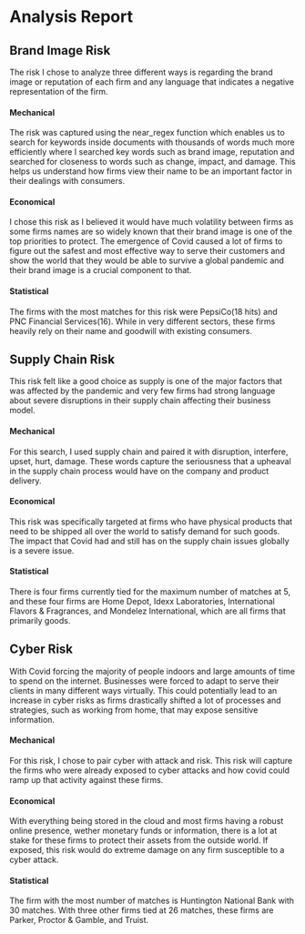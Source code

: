 # Analysis Report

## Brand Image Risk
The risk I chose to analyze three different ways is regarding the brand image or reputation of each firm and any language that indicates a negative representation of the firm.
#### Mechanical
The risk was captured using the near_regex function which enables us to search for keywords inside documents with thousands of words much more efficiently where I searched key words such as brand image, reputation and searched for closeness to words such as change, impact, and damage. This helps us understand how firms view their name to be an important factor in their dealings with consumers.
#### Economical
I chose this risk as I believed it would have much volatility between firms as some firms names are so widely known that their brand image is one of the top priorities to protect. The emergence of Covid caused a lot of firms to figure out the safest and most effective way to serve their customers and show the world that they would be able to survive a global pandemic and their brand image is a crucial component to that.
#### Statistical
The firms with the most matches for this risk were PepsiCo(18 hits) and PNC Financial Services(16). While in very different sectors, these firms heavily rely on their name and goodwill with existing consumers.

## Supply Chain Risk
This risk felt like a good choice as supply is one of the major factors that was affected by the pandemic and very few firms had strong language about severe disruptions in their supply chain affecting their business model.
#### Mechanical
For this search, I used supply chain and paired it with disruption, interfere, upset, hurt, damage. These words capture the seriousness that a upheaval in the supply chain process would have on the company and product delivery.
#### Economical
This risk was specifically targeted at firms who have physical products that need to be shipped all over the world to satisfy demand for such goods. The impact that Covid had and still has on the supply chain issues globally is a severe issue.
#### Statistical
There is four firms currently tied for the maximum number of matches at 5, and these four firms are Home Depot, Idexx Laboratories, International Flavors & Fragrances, and Mondelez International, which are all firms that primarily goods.


## Cyber Risk
With Covid forcing the majority of people indoors and large amounts of time to spend on the internet. Businesses were forced to adapt to serve their clients in many different ways virtually. This could potentially lead to an increase in cyber risks as firms drastically shifted a lot of processes and strategies, such as working from home, that may expose sensitive information.
#### Mechanical
For this risk, I chose to pair cyber with attack and risk. This risk will capture the firms who were already exposed to cyber attacks and how covid could ramp up that activity against these firms.
#### Economical
With everything being stored in the cloud and most firms having a robust online presence, wether monetary funds or information, there is a lot at stake for these firms to protect their assets from the outside world. If exposed, this risk would do extreme damage on any firm susceptible to a cyber attack.
#### Statistical
The firm with the most number of matches is Huntington National Bank with 30 matches. With three other firms tied at 26 matches, these firms are Parker, Proctor & Gamble, and Truist.
